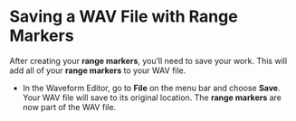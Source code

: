 # Saving a WAV File with Range Markers

After creating your **range markers**, you’ll need to save your work. This will add all of your **range markers** to your WAV file.

* In the Waveform Editor, go to **File** on the menu bar and choose **Save**. Your WAV file will save to its original location. The **range markers** are now part of the WAV file.

